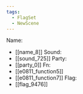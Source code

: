 ```yaml
---
tags:
  - FlagSet
  - NewScene
---
```

Name:
- [[name_8]]
Sound:
- [[sound_725]]
Party:
- [[party_0]]
Fn:
- [[e0811_function5]]
- [[e0811_function7]]
Flag:
- [[flag_9476]]
